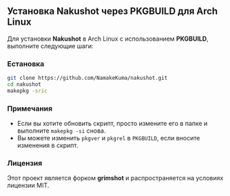 ## Установка Nakushot через PKGBUILD для Arch Linux

Для установки **Nakushot** в Arch Linux с использованием **PKGBUILD**, выполните следующие шаги:

### Eстановка
   ```bash
   git clone https://github.com/NamakeKuma/nakushot.git
   cd nakushot
   makepkg -sric
   ```

### Примечания

- Если вы хотите обновить скрипт, просто измените его в папке и выполните `makepkg -si` снова.
- Вы можете изменить `pkgver` и `pkgrel` в `PKGBUILD`, если вносите изменения в скрипт.

### Лицензия

Этот проект является форком **grimshot** и распространяется на условиях лицензии MIT.
